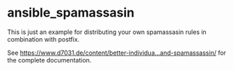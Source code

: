 # ansible_spamassasin
 
This is just an example for distributing your own spamassasin rules in combination with postfix.

See https://www.d7031.de/content/better-individua…and-spamassassin/ for the complete documentation.
